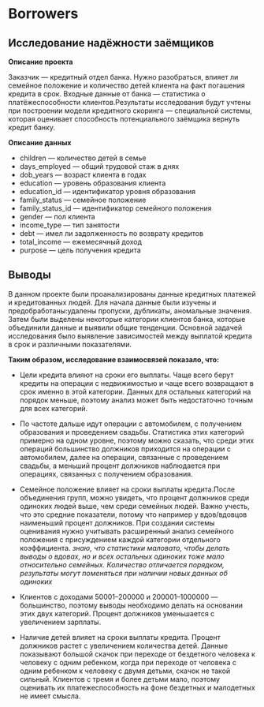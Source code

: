 # Borrowers
## Исследование надёжности заёмщиков

**Описание проекта**

Заказчик — кредитный отдел банка. Нужно разобраться, влияет ли семейное положение и количество детей клиента на факт погашения кредита в срок. Входные данные от банка — статистика о платёжеспособности клиентов.Результаты исследования будут учтены при построении модели кредитного скоринга — специальной системы, которая оценивает способность потенциального заёмщика вернуть кредит банку.

**Описание данных** 

 - children — количество детей в семье
 - days_employed — общий трудовой стаж в днях
 - dob_years — возраст клиента в годах
 - education — уровень образования клиента
 - education_id — идентификатор уровня образования
 - family_status — семейное положение
 - family_status_id — идентификатор семейного положения
 - gender — пол клиента
 - income_type — тип занятости
 - debt — имел ли задолженность по возврату кредитов
 - total_income — ежемесячный доход
 - purpose — цель получения кредита


## Выводы

В данном проекте были проанализированы данные кредитных платежей и кредитованных людей. Для начала данные были изучены и предобработаны:удалены пропуски, дубликаты, аномальные значения. Затем были выделены некоторые категории клиентов банка, которые объединили данные и выявили общие тенденции. Основной задачей исследования было выявление зависимостей между выплатой кредита в срок и различными показателями.

**Таким образом, исследование взаимосвязей показало, что:**

 - Цели кредита влияют на сроки его выплаты. Чаще всего берут кредиты на операции с недвижимостью и чаще всего возвращают в срок именно в этой категории. Данных для остальных категорий на порядок меньше, поэтому анализ может быть недостаточно точным для всех категорий. 

 - По частоте дальше идут операции с автомобилем, с получением образования и проведением свадьбы. Статистика этих категорий примерно на одном уровне, поэтому можно сказать, что среди этих операций большинство должников приходится на операции с автомобилем, далее на операции, связанные с проведением свадьбы, а меньший процент должников наблюдается при операциях, связанных с получением образования.
	
 - Семейное положение влияет на сроки выплаты кредита.После объединения групп, можно увидеть, что процент должников среди одиноких людей выше, чем среди семейных людей. Важно учесть, что это средние показатели, потому что например у вдов/вдовцов наименьший процент должников. При создании системы оценивания нужно учитывать расширенный анализ семейного положения с присуждением каждой категории отдельного коэффициента. *знаю, что статистики маловато, чтобы делать выводы о вдовах, но и всех остальных одиноких тоже мало относительно семейных. Количество отличается порядком, результаты могут поменяться при наличии новых данных об одиноких*

 - Клиентов с доходами 50001–200000 и 200001–1000000 — большинство, поэтому выводы необходимо делать на основании этих двух категорий. Процент должников уменьшается с увеличением зарплаты. 

 - Наличие детей влияет на сроки выплаты кредита. Процент должников растет с увеличением количества детей. Данные показывают большой скачок при переходе от бездетного человека к человеку с одним ребенком, когда при переходе от человека с одним ребенком к человеку с двумя детьми, скачок не такой сильный. Клиентов с тремя и более детьми мало, поэтому оценивать их платежеспособность на фоне бездетных и малодетных не имеет смысла.
